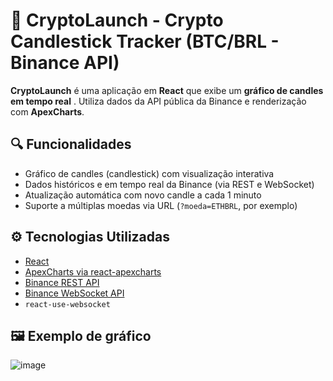 # 🚀 CryptoLaunch - Crypto Candlestick Tracker (BTC/BRL - Binance API)

**CryptoLaunch** é uma aplicação em **React** que exibe um **gráfico de candles em tempo real** . Utiliza dados da API pública da Binance e renderização com **ApexCharts**.

## 🔍 Funcionalidades

- Gráfico de candles (candlestick) com visualização interativa
- Dados históricos e em tempo real da Binance (via REST e WebSocket)
- Atualização automática com novo candle a cada 1 minuto
- Suporte a múltiplas moedas via URL (`?moeda=ETHBRL`, por exemplo)

## ⚙️ Tecnologias Utilizadas

- [React](https://reactjs.org/)
- [ApexCharts via react-apexcharts](https://apexcharts.com/docs/react-charts/)
- [Binance REST API](https://binance-docs.github.io/apidocs/spot/en/#kline-candlestick-data)
- [Binance WebSocket API](https://binance-docs.github.io/apidocs/spot/en/#kline-candlestick-streams)
- `react-use-websocket`

## 🖼️ Exemplo de gráfico

![image](https://github.com/user-attachments/assets/889c1d1a-048f-405b-bddd-63d645964fe0)

